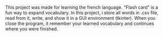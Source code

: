 This project was made for learning the french language. "Flash card" is a fun way to expand vocabulary. 
In this project, i store all words in .csv file, read from it, write, and show it in a GUI environment (tkinter).
When you close the program, it remember your learned vocabulary and continues where you were finished.
